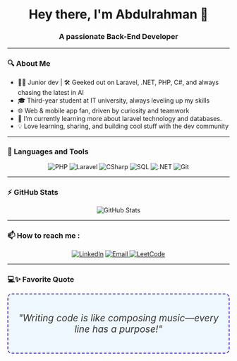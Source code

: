 <!-- Header Section -->
<h1 align="center">Hey there, I'm Abdulrahman 👋</h1>
<h3 align="center">A passionate Back-End Developer</h3>

---

<!-- About Me Section -->
### 🔍 About Me
- 👨‍💻 Junior dev | 🛠️ Geeked out on Laravel, .NET, PHP, C#, and always chasing the latest in AI
- 🎓 Third-year student at IT university, always leveling up my skills
- 🌐 Web & mobile app fan, driven by curiosity and teamwork
- 🌱 I’m currently learning more about laravel technology and databases. 
- 💡 Love learning, sharing, and building cool stuff with the dev community

<!---
Abdulrahman-Ottman/Abdulrahman-Ottman is a ✨ special ✨ repository because its `README.md` (this file) appears on your GitHub profile.
You can click the Preview link to take a look at your changes.
--->


---

<!-- Languages and Tools Section -->
### 🚀 Languages and Tools
<p align="center">
    <img src="https://img.shields.io/badge/-PHP-777BB4?logo=php&logoColor=white&style=for-the-badge" alt="PHP">
    <img src="https://img.shields.io/badge/-Laravel-FF2D20?logo=laravel&logoColor=white&style=for-the-badge" alt="Laravel">
    <img src="https://img.shields.io/badge/-C%23-239120?logo=csharp&logoColor=white&style=for-the-badge" alt="CSharp">
    <img src="https://img.shields.io/badge/-SQL-CC2927?logo=microsoft-sql-server&logoColor=white&style=for-the-badge" alt="SQL">
    <img src="https://img.shields.io/badge/-.NET-512BD4?logo=dotnet&logoColor=white&style=for-the-badge" alt=".NET">
    <img src="https://img.shields.io/badge/-Git-F05032?logo=git&logoColor=white&style=for-the-badge" alt="Git">
</p>

---

<!-- Stats Section -->
### ⚡ GitHub Stats
<p align="center">
    <img src="https://github-readme-stats.vercel.app/api?username=Abdulrahman-Ottman&show_icons=true&theme=radical" alt="GitHub Stats">
</p>

---

<!-- Let's Connect Section -->
### 📫 How to reach me :
<p align="center">
    <a href="https://www.linkedin.com/in/abdulrahman-othman-03a1b6330/"><img src="https://img.shields.io/badge/-LinkedIn-0A66C2?logo=linkedin&logoColor=white&style=for-the-badge" alt="LinkedIn"></a>
<a href="mailto:abdulrahman.othman.sy@gmail.com">
    <img src="https://img.shields.io/badge/-Email-D14836?logo=gmail&logoColor=white&style=for-the-badge" alt="Email">
</a>
<a href="https://leetcode.com/u/Abdulrahman-othman"><img src="https://img.shields.io/badge/-LeetCode-FFA116?logo=leetcode&logoColor=black&style=for-the-badge" alt="LeetCode"></a>
</p>

--- 

### **💻✨ Favorite Quote**
<div align="center" style="border: 2px dashed #512BD4; padding: 20px; background-color: #f0f8ff; border-radius: 10px;">
    <p style="font-size: 1.5em; font-style: italic; color: #333;">
        "Writing code is like composing music—every line has a purpose!"
    </p>
</div>

